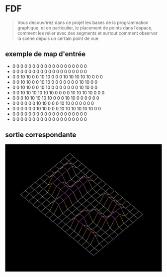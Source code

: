 # FDF

> Vous decouvrirez dans ce projet les bases de la programmation graphique, et en particulier, le placement de points dans l’espace, comment les relier avec des segments et surtout comment observer la scène depuis un certain point de vue

## exemple de map d'entrée

- 0  0  0  0  0  0  0  0  0  0  0  0  0  0  0  0  0  0  0
- 0  0  0  0  0  0  0  0  0  0  0  0  0  0  0  0  0  0  0
- 0  0 10 10  0  0 10 10  0  0  0 10 10 10 10 10  0  0  0
- 0  0 10 10  0  0 10 10  0  0  0  0  0  0  0 10 10  0  0
- 0  0 10 10  0  0 10 10  0  0  0  0  0  0  0 10 10  0  0
- 0  0 10 10 10 10 10 10  0  0  0  0 10 10 10 10  0  0  0
- 0  0  0 10 10 10 10 10  0  0  0 10 10  0  0  0  0  0  0
- 0  0  0  0  0  0 10 10  0  0  0 10 10  0  0  0  0  0  0
- 0  0  0  0  0  0 10 10  0  0  0 10 10 10 10 10 10  0  0
- 0  0  0  0  0  0  0  0  0  0  0  0  0  0  0  0  0  0  0
- 0  0  0  0  0  0  0  0  0  0  0  0  0  0  0  0  0  0  0

## sortie correspondante

![screenshot](img.png)

